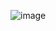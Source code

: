 ![image](https://github.com/ipratham101/IntellectTrainer/assets/105946829/f7773d4f-6545-436e-82bf-3137f801e509)
